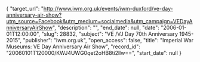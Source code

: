 {
  "target_url": "http://www.iwm.org.uk/events/iwm-duxford/ve-day-anniversary-air-show?utm_source=Facebook&utm_medium=socialmedia&utm_campaign=VEDayAnniversaryAirShow", 
  "description": "", 
  "end_date": null, 
  "date": "2006-01-01T12:00:00", 
  "slug": 28832, 
  "subject": "VE /VJ Day 70th Anniversary 1945-2015", 
  "publisher": "iwm.org.uk", 
  "open_access": false, 
  "title": "Imperial War Museums:  VE Day Anniversary Air Show", 
  "record_id": "20060101T120000/KWJ4UWG0qet2oHB8ti2llw==", 
  "start_date": null
}

